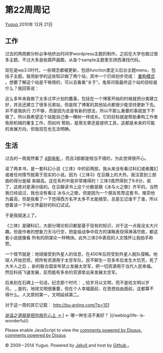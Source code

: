 #  第22周周记

[ Yuguo ](http://yuguo.us) 2010年 12月 21日

##  工作

过去的两周都分秒必争地挤出时间学wordpress主题的制作。之前在大学也做过很多主题，不过大多是依葫芦画瓢，从各个sample主题里东拼西凑找代码。

现在是wp3.0时代，一些理念都被更新，包括function里定义后台主题menu，包括子主题。我用新学的这些知识做了两个站，其中一个已经初步完成： [
重构模式 ](http://rebuildpattern.com/)
。想要了解这个站是干嘛用的，可以去看看“关于”。鬼哥问我最终这个站的目标是什么？我回答说：

这么多年来我做了太多过早计划的蠢事。包括在一个博客开始的时候就把分类建立好，并且还建立了很多兄弟站，但是除了博客的其他站点都很少能坚持更新下去。并不是我执行
力不够，而是因为总是有新的想法，所以不那么重要的事就放下不做了。所以我希望这个站能自己像一棵树一样成长。它的目标就是帮助重构工作者免除机械的重复工作，而如何
帮助，是用文章还是提供工具，这都是未来的可能的发展方向，但我现在也无法明确。

##  生活

过去的一周竟然看了 [ 4部电影 ](http://yuguo.us/weblog/several-movies/)
，而且3部都是相当不错的，为此觉得很开心。

读了两本书，是一套科幻小说《三体》中的前两部。我从来没有看过科幻或者魔幻或者任何情节脱离于现实的小说。因为《三体3》在豆瓣上的大热，我注意到三部曲的得分是越
来越高。这在系列中是非常难得的！三体3竟然得到了9.6分，疯了，这绝对是满分级的。在豆瓣读书上这个分数是跟《冰与火之歌》齐平的。当然我已经说过，我也没有看过
冰与火之歌。但是因为一个朋友死荐这套书，推崇他为最高，但是我看了一下觉得西方名字太多不太能接受，总是忘记谁干了谁，所以想着读一下中文界最好的科幻试试。

于是我就迷上了。

《三体》是硬科幻，大部分理论知识都是基于现有的知识，对于这一点我没太大兴趣。但是作者的想象力天马行空，把星级战争中双方的谋略表现得淋漓尽致，都这套小说就像看
所有的阴谋论一样畅快。此外三体2中表现的人文情怀让我拍手称赞。

一个情节就是：地球接受到外星人的信息，在400年后将受到外星人舰队侵略。地球人开始恐慌，把所有资源用于太空军队，民不聊生一百多年后发生大饥荒，死了大半人之后
，新的联合国宣布禁止发展太空军，把一切资源用于当代人民幸福。然后科技飞速发展，反而能有多余的资源拿出来发展太空军。

后来刻在石碑上一句话，纪念那个时代： _ 给岁月以文明，而不是给文明以岁月。 _
是的，地球文明很重要，但在个人幸福面前、在思想自由面前，这都算不得什么。人文原则第一，文明延续第二。

对于这一周的其它记载： [ http://bu-anjing.com/?p=101 ](http://bu-anjing.com/?p=101)

[ 说话之道就是把你放在心上 → ](/weblog/caikangyong-speaks/) [ ← 哪一种生活不美好？ ](/weblog/life-
is-wonderful/)

Please enable JavaScript to view the [ comments powered by Disqus.
](http://disqus.com/?ref_noscript) [ comments powered by  Disqus
](http://disqus.com)

© 2009 – 2014 Yuguo. Powered by [ Jekyll ](https://github.com/mojombo/jekyll)
and host by [ Github ](https://github.com/yuguo) 。

